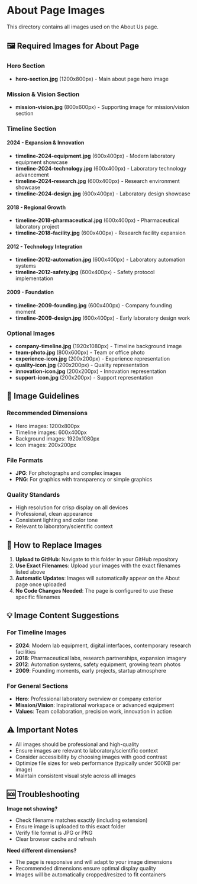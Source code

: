 
# About Page Images

This directory contains all images used on the About Us page.

## 🖼️ Required Images for About Page

### Hero Section
- **hero-section.jpg** (1200x800px) - Main about page hero image

### Mission & Vision Section
- **mission-vision.jpg** (800x600px) - Supporting image for mission/vision section

### Timeline Section

#### 2024 - Expansion & Innovation
- **timeline-2024-equipment.jpg** (600x400px) - Modern laboratory equipment showcase
- **timeline-2024-technology.jpg** (600x400px) - Laboratory technology advancement
- **timeline-2024-research.jpg** (600x400px) - Research environment showcase
- **timeline-2024-design.jpg** (600x400px) - Laboratory design showcase

#### 2018 - Regional Growth
- **timeline-2018-pharmaceutical.jpg** (600x400px) - Pharmaceutical laboratory project
- **timeline-2018-facility.jpg** (600x400px) - Research facility expansion

#### 2012 - Technology Integration
- **timeline-2012-automation.jpg** (600x400px) - Laboratory automation systems
- **timeline-2012-safety.jpg** (600x400px) - Safety protocol implementation

#### 2009 - Foundation
- **timeline-2009-founding.jpg** (600x400px) - Company founding moment
- **timeline-2009-design.jpg** (600x400px) - Early laboratory design work

### Optional Images
- **company-timeline.jpg** (1920x1080px) - Timeline background image
- **team-photo.jpg** (800x600px) - Team or office photo
- **experience-icon.jpg** (200x200px) - Experience representation
- **quality-icon.jpg** (200x200px) - Quality representation
- **innovation-icon.jpg** (200x200px) - Innovation representation
- **support-icon.jpg** (200x200px) - Support representation

## 📐 Image Guidelines

### Recommended Dimensions
- Hero images: 1200x800px
- Timeline images: 600x400px
- Background images: 1920x1080px
- Icon images: 200x200px

### File Formats
- **JPG**: For photographs and complex images
- **PNG**: For graphics with transparency or simple graphics

### Quality Standards
- High resolution for crisp display on all devices
- Professional, clean appearance
- Consistent lighting and color tone
- Relevant to laboratory/scientific context

## 🔄 How to Replace Images

1. **Upload to GitHub**: Navigate to this folder in your GitHub repository
2. **Use Exact Filenames**: Upload your images with the exact filenames listed above
3. **Automatic Updates**: Images will automatically appear on the About page once uploaded
4. **No Code Changes Needed**: The page is configured to use these specific filenames

## 💡 Image Content Suggestions

### For Timeline Images
- **2024**: Modern lab equipment, digital interfaces, contemporary research facilities
- **2018**: Pharmaceutical labs, research partnerships, expansion imagery
- **2012**: Automation systems, safety equipment, growing team photos
- **2009**: Founding moments, early projects, startup atmosphere

### For General Sections
- **Hero**: Professional laboratory overview or company exterior
- **Mission/Vision**: Inspirational workspace or advanced equipment
- **Values**: Team collaboration, precision work, innovation in action

## ⚠️ Important Notes

- All images should be professional and high-quality
- Ensure images are relevant to laboratory/scientific context
- Consider accessibility by choosing images with good contrast
- Optimize file sizes for web performance (typically under 500KB per image)
- Maintain consistent visual style across all images

## 🆘 Troubleshooting

**Image not showing?**
- Check filename matches exactly (including extension)
- Ensure image is uploaded to this exact folder
- Verify file format is JPG or PNG
- Clear browser cache and refresh

**Need different dimensions?**
- The page is responsive and will adapt to your image dimensions
- Recommended dimensions ensure optimal display quality
- Images will be automatically cropped/resized to fit containers
